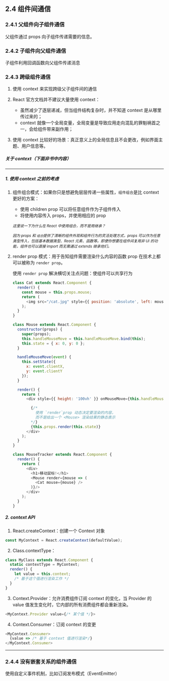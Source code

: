 ## 2.4 组件间通信

### 2.4.1 父组件向子组件通信

父组件通过 props 向子组件传递需要的信息。



### 2.4.2 子组件向父组件通信

子组件利用回调函数向父组件传递消息



### 2.4.3 跨级组件通信

1. 使用 context 来实现跨级父子组件间的通信

2. React 官方文档并不建议大量使用 context：
   - 虽然减少了逐层递减，但当组件结构复杂时，并不知道 context 是从哪里传过来的；
   - context 就像一个全局变量，全局变量是导致应用走向混乱的罪魁祸首之一，会给组件带来副作用；
3. 使用 context 比较好的场景：真正意义上的全局信息且不会更改，例如界面主题、用户信息等。

##### 关于 context（下面非书中内容）

***

##### 1. 使用 context 之前的考虑

1. 组件组合模式：如果你只是想避免层层传递一些属性，`组件组合`是比 context 更好的方案：

   - 使用 children prop 可以将任意组件作为子组件传入
   - 将使用内容传入 props，并使用相应的 prop

   <small>*这里说一下为什么在 React 中使用组合，而不是用继承？*</small>

   <small>*因为 props 和 `组合`提供了清晰的组件外观和组件行为的灵活处理方式，props 可以作为任意类型传入，包括基本数据类型、React 元素、函数等。即便你想要在组件间复用非 UI 的功能，组件也可以直接 import 而无需通过 extends 继承他们。*</small>

2. render prop 模式：用于告知组件需要渲染什么内容的函数 prop 在技术上都可以被称为 `render prop`。

   使用 `render prop` 解决横切关注点问题：使组件可以共享行为

   ```javascript
   class Cat extends React.Component {
     render() {
       const mouse = this.props.mouse;
       return (
         <img src="/cat.jpg" style={{ position: 'absolute', left: mouse.x, top: mouse.y }} />
       );
     }
   }
   
   class Mouse extends React.Component {
     constructor(props) {
       super(props);
       this.handleMouseMove = this.handleMouseMove.bind(this);
       this.state = { x: 0, y: 0 };
     }
   
     handleMouseMove(event) {
       this.setState({
         x: event.clientX,
         y: event.clientY
       });
     }
   
     render() {
       return (
         <div style={{ height: '100vh' }} onMouseMove={this.handleMouseMove}>
   
           {/*
             使用 `render`prop 动态决定要渲染的内容，
             而不是给出一个 <Mouse> 渲染结果的静态表示
           */}
           {this.props.render(this.state)}
         </div>
       );
     }
   }
   
   class MouseTracker extends React.Component {
     render() {
       return (
         <div>
           <h1>移动鼠标!</h1>
           <Mouse render={mouse => (
             <Cat mouse={mouse} />
           )}/>
         </div>
       );
     }
   }
   ```

##### 2. context API

1. React.createContext：创建一个 Context 对象

```javascript
const MyContext = React.createContext(defaultValue);
```

2. Class.contextType：

```javascript
class MyClass extends React.Component {
  static contextType = MyContext;
  render() {
    let value = this.context;
    /* 基于这个值进行渲染工作 */
  }
}
```

3. Context.Provider：允许消费组件订阅 context 的变化，当 Provider 的 value 值发生变化时，它内部的所有消费组件都会重新渲染。

```javascript
<MyContext.Provider value={/* 某个值 */}>
```

4. Context.Consumer：订阅 context 的变更

```javascript
<MyContext.Consumer>
  {value => /* 基于 context 值进行渲染*/}
</MyContext.Consumer>
```

***



### 2.4.4 没有嵌套关系的组件通信

使用自定义事件机制，比如订阅发布模式（EventEmitter）



